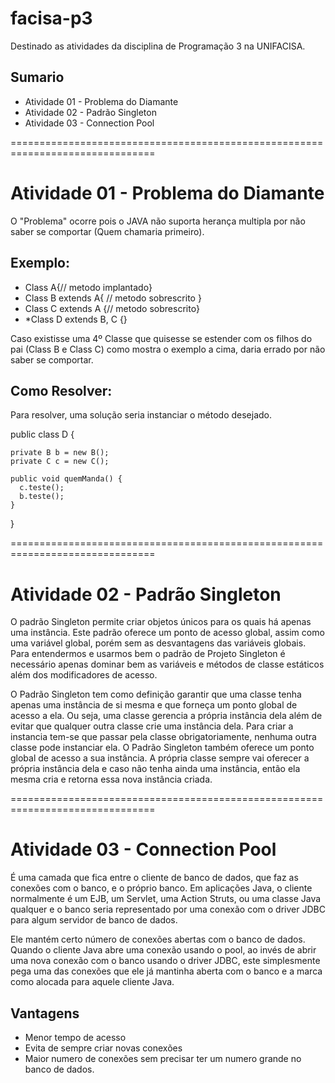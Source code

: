 # facisa-p3
Destinado as atividades da disciplina de Programação 3 na UNIFACISA. 

## Sumario

- Atividade 01 - Problema do Diamante
- Atividade 02 - Padrão Singleton  
- Atividade 03 - Connection Pool  

===============================================================================

# Atividade 01 - Problema do Diamante

  O "Problema" ocorre pois o JAVA não suporta herança multipla por não saber se comportar (Quem chamaria primeiro).
 
## Exemplo:

- Class A{// metodo implantado}
- Class B extends A{ // metodo sobrescrito }  
- Class C  extends A {// metodo sobrescrito}
- *Class D extends B, C {}

Caso existisse uma 4º Classe que quisesse  se estender com os filhos do pai (Class B e Class C) como mostra o exemplo a cima, daria errado por não saber se comportar.

## Como Resolver:

Para resolver, uma solução seria instanciar o método desejado.

  public class D {

    private B b = new B();
    private C c = new C();

    public void quemManda() {
      c.teste();
      b.teste();
    }
  }
  
  ===============================================================================
  
# Atividade 02 - Padrão Singleton 

O padrão Singleton permite criar objetos únicos para os quais há apenas uma instância. Este padrão oferece um ponto de acesso global, assim como uma variável global, porém sem as desvantagens das variáveis globais. Para entendermos e usarmos bem o padrão de Projeto Singleton é necessário apenas dominar bem as variáveis e métodos de classe estáticos além dos modificadores de acesso.

O Padrão Singleton tem como definição garantir que uma classe tenha apenas uma instância de si mesma e que forneça um ponto global de acesso a ela. Ou seja, uma classe gerencia a própria instância dela além de evitar que qualquer outra classe crie uma instância dela. Para criar a instancia tem-se que passar pela classe obrigatoriamente, nenhuma outra classe pode instanciar ela. O Padrão Singleton também oferece um ponto global de acesso a sua instância. A própria classe sempre vai oferecer a própria instância dela e caso não tenha ainda uma instância, então ela mesma cria e retorna essa nova instância criada.

 ===============================================================================
 
# Atividade 03 - Connection Pool
É uma camada que fica entre o cliente de banco de dados, que faz as conexões com o banco, e o próprio banco. Em aplicações Java, o cliente normalmente é um EJB, um Servlet, uma Action Struts, ou uma classe Java qualquer e o banco seria representado por uma conexão com o driver JDBC para algum servidor de banco de dados.

Ele mantém certo número de conexões abertas com o banco de dados. Quando o cliente Java abre uma conexão usando o pool, ao invés de abrir uma nova conexão com o banco usando o driver JDBC, este simplesmente pega uma das conexões que ele já mantinha aberta com o banco e a marca como alocada para aquele cliente Java.

## Vantagens
- Menor tempo de acesso
- Evita de sempre criar novas conexões
- Maior numero de conexões sem precisar ter um numero grande no banco de dados.



